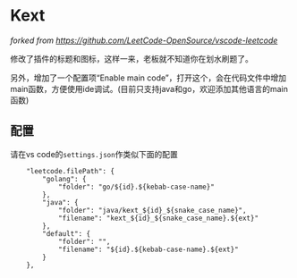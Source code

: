 # Kext

*forked from https://github.com/LeetCode-OpenSource/vscode-leetcode*

修改了插件的标题和图标，这样一来，老板就不知道你在划水刷题了。

另外，增加了一个配置项“Enable main code”，打开这个，会在代码文件中增加main函数，方便使用ide调试。(目前只支持java和go，欢迎添加其他语言的main函数)

## 配置

请在vs code的`settings.json`作类似下面的配置

```
    "leetcode.filePath": {
        "golang": {
            "folder": "go/${id}.${kebab-case-name}"
        },
        "java": {
            "folder": "java/kext_${id}_${snake_case_name}",
            "filename": "kext_${id}_${snake_case_name}.${ext}"
        },
        "default": {
            "folder": "",
            "filename": "${id}.${kebab-case-name}.${ext}"
        }
    },
```
